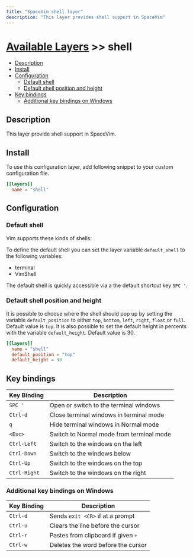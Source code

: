 ```yaml
---
title: "SpaceVim shell layer"
description: "This layer provides shell support in SpaceVim"
---
```


# [Available Layers](../) >> shell

<!-- vim-markdown-toc GFM -->

- [Description](#description)
- [Install](#install)
- [Configuration](#configuration)
  - [Default shell](#default-shell)
  - [Default shell position and height](#default-shell-position-and-height)
- [Key bindings](#key-bindings)
  - [Additional key bindings on Windows](#additional-key-bindings-on-windows)

<!-- vim-markdown-toc -->

## Description

This layer provide shell support in SpaceVim.

## Install

To use this configuration layer, add following snippet to your custom configuration file.

```toml
[[layers]]
  name = "shell"
```

## Configuration

### Default shell

Vim supports these kinds of shells:

To define the default shell you can set the layer variable `default_shell` to the following variables:

- terminal
- VimShell

The default shell is quickly accessible via a the default shortcut key `SPC '`.

### Default shell position and height

It is possible to choose where the shell should pop up by setting the
variable `default_position` to either `top`, `bottom`, `left`, `right`, `float`
or `full`. Default value is `top`. It is also possible to set the default height
in percents with the variable `default_height`. Default value is 30.

```toml
[[layers]]
  name = "shell"
  default_position = "top"
  default_height = 30
```

## Key bindings

| Key Binding  | Description                              |
| ------------ | ---------------------------------------- |
| `SPC '`      | Open or switch to the terminal windows   |
| `Ctrl-d`     | Close terminal windows in terminal mode  |
| `q`          | Hide terminal windows in Normal mode     |
| `<Esc>`      | Switch to Normal mode from terminal mode |
| `Ctrl-Left`  | Switch to the windows on the left        |
| `Ctrl-Down`  | Switch to the windows below              |
| `Ctrl-Up`    | Switch to the windows on the top         |
| `Ctrl-Right` | Switch to the windows on the right       |

### Additional key bindings on Windows

| Key Binding | Description                        |
| ----------- | ---------------------------------- |
| `Ctrl-d`    | Sends `exit <CR>` if at a prompt   |
| `Ctrl-u`    | Clears the line before the cursor  |
| `Ctrl-r`    | Pastes from clipboard if given `+` |
| `Ctrl-w`    | Deletes the word before the cursor |
